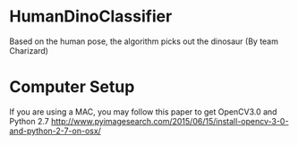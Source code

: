 # HumanDinoClassifier
Based on the human pose, the algorithm picks out the dinosaur (By team Charizard)

# Computer Setup
If you are using a MAC, you may follow this paper to get OpenCV3.0 and Python 2.7
<http://www.pyimagesearch.com/2015/06/15/install-opencv-3-0-and-python-2-7-on-osx/>

